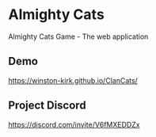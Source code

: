 # Almighty Cats
Almighty Cats Game - The web application

## Demo
https://winston-kirk.github.io/ClanCats/

## Project Discord
https://discord.com/invite/V6fMXEDDZx
